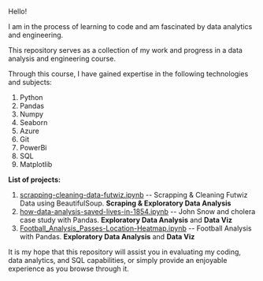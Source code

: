 Hello!

I am in the process of learning to code and am fascinated by data analytics and engineering.

This repository serves as a collection of my work and progress in a data analysis and engineering course.

Through this course, I have gained expertise in the following technologies and subjects:

1. Python
2. Pandas
3. Numpy
4. Seaborn
5. Azure
6. Git
7. PowerBi
8. SQL
9. Matplotlib


**List of projects:**
1. [scrapping-cleaning-data-futwiz.ipynb](https://github.com/HarbouliCA/data_analysis/blob/main/01_Scrapping_Cleaning_Data_Futwiz/scrapping-cleaning-data-futwiz.ipynb) -- Scrapping & Cleaning Futwiz Data using BeautifulSoup. **Scraping & Exploratory Data Analysis**
1. [how-data-analysis-saved-lives-in-1854.ipynb](https://github.com/HarbouliCA/data_analysis/blob/main/02_How_data_analysis_saved_lives_in_1854/how-data-analysis-saved-lives-in-1854.ipynb) -- John Snow and cholera case study with Pandas. **Exploratory Data Analysis** and **Data Viz** 
1. [Football_Analysis_Passes-Location-Heatmap.ipynb](https://github.com/HarbouliCA/data_analysis/blob/main/03_Football_Analysis_Passes_and_Shoots_Location_HeatMap/Football_Analysis_Passes-Location-Heatmap.ipynb) --  Football Analysis with Pandas. **Exploratory Data Analysis** and **Data Viz**       



It is my hope that this repository will assist you in evaluating my coding, data analytics, and SQL capabilities, or simply provide an enjoyable experience as you browse through it.
